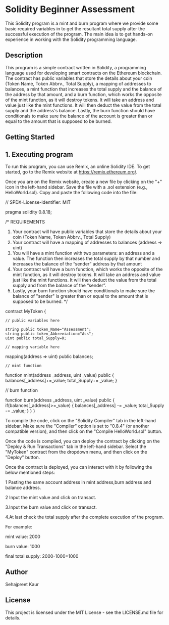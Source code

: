 
# Solidity Beginner Assessment
This Solidity program is a mint and burn program where we provide some basic required variables in to get the resultant total supply after the successful execution of the program. The main idea is to get hands-on experience in working with the Solidity programming language. 


## Description
This program is a simple contract written in Solidity, a programming language used for developing smart contracts on the Ethereum blockchain.
The contract has public variables that store the details about your coin (Token Name, Token Abbrv., Total Supply), a mapping of addresses to balances, a mint function that increases the total supply and the balance of the address by that amount, and a burn function, which works the opposite of the mint function, as it will destroy tokens. It will take an address and value just like the mint functions. It will then deduct the value from the total supply and the address's balance. Lastly, the burn function should have conditionals to make sure the balance of the account is greater than or equal to the amount that is supposed to be burned.
## Getting Started
## 1. Executing program
To run this program, you can use Remix, an online Solidity IDE. To get started, go to the Remix website at https://remix.ethereum.org/.

Once you are on the Remix website, create a new file by clicking on the "+" icon in the left-hand sidebar. Save the file with a .sol extension (e.g., HelloWorld.sol). Copy and paste the following code into the file:

// SPDX-License-Identifier: MIT

pragma solidity 0.8.18;

/*
       REQUIREMENTS
  1. Your contract will have public variables that store the details about your coin (Token Name, Token Abbrv., Total Supply)
 2. Your contract will have a mapping of addresses to balances (address => uint)
3. You will have a mint function with two parameters: an address and a value. 
       The function then increases the total supply by that number and increases the balance 
       of the “sender” address by that amount
4. Your contract will have a burn function, which works the opposite of the mint function, as it will destroy tokens. 
       It will take an address and value just like the mint functions. It will then deduct the value from the total supply 
       and from the balance of the “sender”.
5. Lastly, your burn function should have conditionals to make sure the balance of "sender" is greater than or equal 
       to the amount that is supposed to be burned.
*/


contract MyToken {

    // public variables here
    
    string public token_Name="Assessment";
    string public token_Abbreviation="Ass";
    uint public total_Supply=0;

    // mapping variable here
   mapping(address => uint) public balances;
   
    // mint function
   function mint(address _address, uint _value) public {
   balances[_address]+=_value;
   total_Supply+= _value;
   }
   
   // burn function

   function burn(address _address, uint _value) public {
    if(balances[_address]>=_value)
    {
    balances[_address] -= _value;
    total_Supply -=  _value;
    }
 }
}


To compile the code, click on the "Solidity Compiler" tab in the left-hand sidebar. Make sure the "Compiler" option is set to "0.8.4" (or another compatible version), and then click on the "Compile HelloWorld.sol" button.

Once the code is compiled, you can deploy the contract by clicking on the "Deploy & Run Transactions" tab in the left-hand sidebar. Select the "MyToken" contract from the dropdown menu, and then click on the "Deploy" button.

Once the contract is deployed, you can interact with it by following the below mentioned steps:

1 Pasting the  same account address in mint address,burn address and balance address.

2 Input the mint value and click on transact.

3.Input the burn value and click on transact.

4.At last check the total supply after the complete execution of the program.

For example:

mint value: 2000

burn value: 1000

final total supply: 2000-1000=1000



## Author
Sehajpreet Kaur
## License
This project is licensed under the MIT License - see the LICENSE.md file for details.
